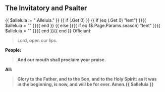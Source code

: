 ## The Invitatory and Psalter
{{ $alleluia := " Alleluia." }}
{{ if (.Get 0) }} {{ if (eq (.Get 0) "lent") }}{{ $alleluia = "" }}{{ end }}
{{ else }}{{ if eq ($.Page.Params.season) "lent" }}{{ $alleluia = "" }}{{ end }}{{ end }}
Officiant:
> Lord, open our lips.

**People:**
> **And our mouth shall proclaim your praise.**

**All:**
> **Glory to the Father, and to the Son, and to the Holy Spirit:
> as it was in the beginning, is now, and will be for ever.  Amen.{{ $alleluia }}**
